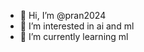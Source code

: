 - 👋 Hi, I’m @pran2024
- 👀 I’m interested in ai and ml
- 🌱 I’m currently learning ml

<!---
pran2024/pran2024 is a ✨ special ✨ repository because its `README.md` (this file) appears on your GitHub profile.
You can click the Preview link to take a look at your changes.
--->
